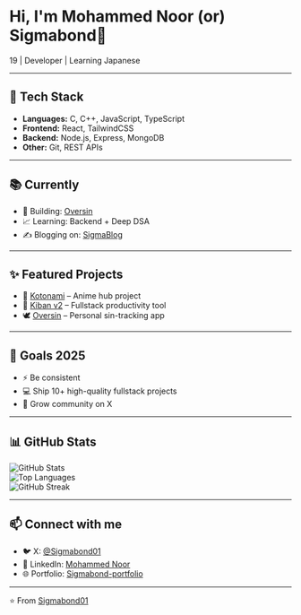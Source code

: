 # Hi, I'm Mohammed Noor (or) Sigmabond👋  

19 | Developer | Learning Japanese

---

## 🔧 Tech Stack
- **Languages:** C, C++, JavaScript, TypeScript  
- **Frontend:** React, TailwindCSS  
- **Backend:** Node.js, Express, MongoDB  
- **Other:** Git, REST APIs  

---

## 📚 Currently
- 🚢 Building: [Oversin](https://github.com/Sigmabond01/Oversin)  
- 📈 Learning: Backend + Deep DSA  
- ✍️ Blogging on: [SigmaBlog](https://github.com/Sigmabond01/SigmaBlog)  

---

## ✨ Featured Projects
- 🎴 [Kotonami](https://github.com/Sigmabond01/Kotonami) – Anime hub project  
- 📅 [Kiban v2](https://github.com/Sigmabond01/Kiban) – Fullstack productivity tool  
- 🕊️ [Oversin](https://github.com/Sigmabond01/Oversin) – Personal sin-tracking app  

---

## 🌱 Goals 2025
- ⚡ Be consistent 
- 💻 Ship 10+ high-quality fullstack projects  
- 📝 Grow community on X  

---

## 📊 GitHub Stats
![GitHub Stats](https://github-readme-stats.vercel.app/api?username=Sigmabond01&show_icons=true&theme=radical)  
![Top Languages](https://github-readme-stats.vercel.app/api/top-langs/?username=Sigmabond01&layout=compact&theme=radical)  
![GitHub Streak](https://streak-stats.demolab.com?user=Sigmabond01&theme=radical)  

---

## 📫 Connect with me
- 🐦 X: [@Sigmabond01](https://x.com/Sigmabond01)  
- 💼 LinkedIn: [Mohammed Noor](https://www.linkedin.com/in/shaik-noorullah-%E3%82%B7%E3%82%A7%E3%82%A4%E3%82%AF%E3%83%BB%E3%83%8C%E3%83%BC%E3%83%AB%E3%83%83%E3%83%A9-b6a548321/?lipi=urn%3Ali%3Apage%3Ad_flagship3_notifications%3B5elLWQvPS9%2ByIacWTbEilw%3D%3D)  
- 🌐 Portfolio: [Sigmabond-portfolio](sigmabond-portfolio.vercel.app)

---

⭐️ From [Sigmabond01](https://github.com/Sigmabond01)

